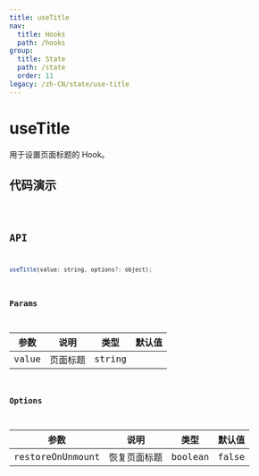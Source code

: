 ```yaml
---
title: useTitle
nav:
  title: Hooks
  path: /hooks
group:
  title: State
  path: /state
  order: 11
legacy: /zh-CN/state/use-title
---
```


# useTitle

用于设置页面标题的 Hook。

## 代码演示

<code src="./demo/demo1.tsx" />

## API

```javascript
useTitle(value: string, options?: object);
```

### Params

| 参数    | 说明                                         | 类型                   | 默认值 |
|---------|----------------------------------------------|------------------------|--------|
| value | 页面标题  | string  |       |


### Options

| 参数  | 说明                     | 类型   | 默认值 |
|-------|--------------------------|--------|--------|
| restoreOnUnmount | 恢复页面标题 | boolean | false |
